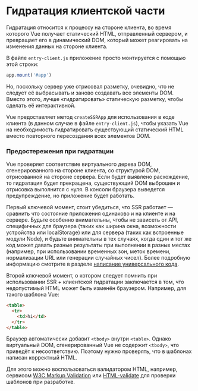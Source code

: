 # Гидратация клиентской части

Гидратация относится к процессу на стороне клиента, во время которого Vue получает статический HTML, отправленный сервером, и превращает его в динамический DOM, который может реагировать на изменения данных на стороне клиента.

В файле `entry-client.js` приложение просто монтируется с помощью этой строки:

```js
app.mount('#app')
```

Но, поскольку сервер уже отрисовал разметку, очевидно, что не следует её выбрасывать и заново создавать все элементы DOM. Вместо этого, лучше «гидратировать» статическую разметку, чтобы сделать её интерактивной.

Vue предоставляет метод `createSSRApp` для использования в коде клиента (в данном случае в файле `entry-client.js`), чтобы указать Vue на необходимость гидратировать существующий статический HTML вместо повторного пересоздания всех элементов DOM.

### Предостережения при гидратации

Vue проверяет соответствие виртуального дерева DOM, сгенерированного на стороне клиента, со структурой DOM, отрисованной на стороне сервера. Если будет выявлено расхождение, то гидратация будет прекращена, существующий DOM выброшен и отрисовка выполнится с нуля. В консоли браузера выведется предупреждение, но приложение будет работать.

Первый ключевой момент, стоит убедиться, что SSR работает — сравнить что состояние приложения одинаково и на клиенте и на сервере. Будьте особенно внимательны, чтобы не зависеть от API, специфичных для браузера (таких как ширина окна, возможности устройства или localStorage) или для сервера (таких как встроенные модули Node), и будьте внимательны в тех случаях, когда один и тот же код может давать разные результаты при выполнении в разных местах (например, при использовании временных зон, меток времени, нормализации URL или генерации случайных чисел). Более подробную информацию смотрите в разделе [написание универсального кода](universal.md).

Второй ключевой момент, о котором следует помнить при использовании SSR + клиентской гидратации заключается в том, что недопустимый HTML может быть изменён браузером. Например, для такого шаблона Vue:

```html
<table>
  <tr>
    <td>hi</td>
  </tr>
</table>
```

Браузер автоматически добавит `<tbody>` внутри `<table>`. Однако виртуальный DOM, сгенерированный Vue не содержит `<tbody>`, что приведёт к несоответствию. Поэтому нужно проверять, что в шаблонах написан корректный HTML.

Для этого можно воспользоваться валидатором HTML, например, сервисом [W3C Markup Validation](https://validator.w3.org/) или [HTML-validate](https://html-validate.org/) для проверки шаблонов при разработке.
